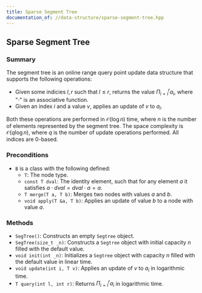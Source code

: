 ```yaml
---
title: Sparse Segment Tree
documentation_of: //data-structure/sparse-segment-tree.hpp
---
```


## Sparse Segment Tree

### Summary
The segment tree is an online range query point update data structure that supports the following operations:
- Given some indicies $l, r$ such that $l \leq r$, returns the value $\Pi_{i = l}^r a_i$, where "$\cdot$" is an associative function.
- Given an index $i$ and a value $v$, applies an update of $v$ to $a_i$. 

Both these operations are performed in $\mathcal{O}(\log n)$ time, where $n$ is the number of elements represented by the segment tree. The space complexity is $\mathcal{O}(q \log n)$, where $q$ is the number of update operations performed. All indices are 0-based. 

### Preconditions
- `B` is a class with the following defined:
  - `T`: The node type.
  - `const T dval`: The identity element, such that for any element $a$ it satisfies $a \cdot dval = dval \cdot a = a$.
  - `T merge(T a, T b)`: Merges two nodes with values $a$ and $b$. 
  - `void apply(T &a, T b)`: Applies an update of value $b$ to a node with value $a$. 

### Methods
- `SegTree()`: Constructs an empty `Segtree` object.
- `SegTree(size_t _n)`: Constructs a `Segtree` object with initial capacity $n$ filled with the default value.
- `void init(int _n)`: Initializes a `Segtree` object with capacity $n$ filled with the default value in linear time. 
- `void update(int i, T v)`: Applies an update of $v$ to $a_i$ in logarithmic time. 
- `T query(int l, int r)`: Returns $\Pi_{i = l}^r a_i$ in logarithmic time. 